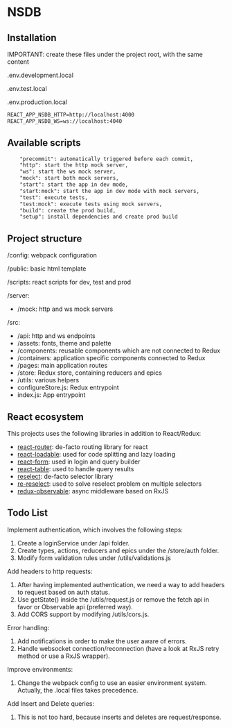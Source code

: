 # NSDB

## Installation

IMPORTANT: create these files under the project root, with the same content

.env.development.local

.env.test.local

.env.production.local

```txt
REACT_APP_NSDB_HTTP=http://localhost:4000
REACT_APP_NSDB_WS=ws://localhost:4040
```

## Available scripts

```txt
    "precommit": automatically triggered before each commit,
    "http": start the http mock server,
    "ws": start the ws mock server,
    "mock": start both mock servers,
    "start": start the app in dev mode,
    "start:mock": start the app in dev mode with mock servers,
    "test": execute tests,
    "test:mock": execute tests using mock servers,
    "build": create the prod build,
    "setup": install dependencies and create prod build
```

## Project structure

/config: webpack configuration

/public: basic html template

/scripts: react scripts for dev, test and prod

/server:

* /mock: http and ws mock servers

/src:

* /api: http and ws endpoints
* /assets: fonts, theme and palette
* /components: reusable components which are not connected to Redux
* /containers: application specific components connected to Redux
* /pages: main application routes
* /store: Redux store, containing reducers and epics
* /utils: various helpers
* configureStore.js: Redux entrypoint
* index.js: App entrypoint

## React ecosystem

This projects uses the following libraries in addition to React/Redux:

* [react-router](https://github.com/ReactTraining/react-router): de-facto routing library for react
* [react-loadable](https://github.com/jamiebuilds/react-loadable): used for code splitting and lazy loading
* [react-form](https://github.com/react-tools/react-form): used in login and query builder
* [react-table](https://github.com/react-tools/react-table): used to handle query results
* [reselect](https://github.com/reactjs/reselect): de-facto selector library
* [re-reselect](https://github.com/toomuchdesign/re-reselect): used to solve reselect problem on multiple selectors
* [redux-observable](https://github.com/redux-observable/redux-observable): async middleware based on RxJS

## Todo List

Implement authentication, which involves the following steps:

1. Create a loginService under /api folder.
2. Create types, actions, reducers and epics under the /store/auth folder.
3. Modify form validation rules under /utils/validations.js

Add headers to http requests:

1. After having implemented authentication, we need a way to add headers to request based on auth status.
2. Use getState() inside the /utils/request.js or remove the fetch api in favor or Observable api (preferred way).
3. Add CORS support by modifying /utils/cors.js.

Error handling:

1. Add notifications in order to make the user aware of errors.
2. Handle websocket connection/reconnection (have a look at RxJS retry method or use a RxJS wrapper).

Improve environments:

1. Change the webpack config to use an easier environment system. Actually, the .local files takes precedence.

Add Insert and Delete queries:

1. This is not too hard, because inserts and deletes are request/response.
